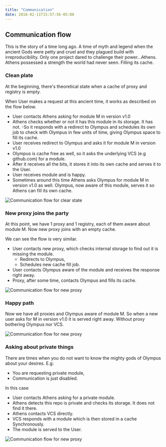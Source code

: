 ```yaml
---
title: "Communication"
date: 2018-02-11T15:57:56-05:00
---
```


## Communication flow

This is the story of a time long ago. A time of myth and legend when the ancient Gods were petty and cruel and they plagued build with irreproducibility.
Only one project dared to challenge their power...Athens. Athens possessed a strength the world had never seen. Filling its cache.

### Clean plate

At the beginning, there's theoretical state when a cache of proxy and registry is empty.

When User makes a request at this ancient time, it works as described on the flow below.

- User contacts Athens asking for module M in version v1.0
- Athens checks whether or not it has this module in its storage. It has not.
-So it responds with a redirect to Olympus and schedules its own job to check with Olympus in few units of time, giving Olympus space to fill its cache.
- User receives redirect to Olympus and asks it for module M in version v1.0
- Olympus is cache free as well, so it asks the underlying VCS (e.g github.com) for a module.
- After it receives all the bits, it stores it into its own cache and serves it to the User.
- User receives module and is happy.
- Sometimes around this time Athens asks Olympus for module M in version v1.0 as well. Olympus, now aware of this module, serves it so Athens can fill its own cache.

![Communication flow for clear state](/athens-clear-scenario.png)

### New proxy joins the party

At this point, we have 1 proxy and 1 registry, each of them aware about module M. Now new proxy joins with an empty cache.

We can see the flow is very similar.

- User contacts new proxy, which checks internal storage to find out it is missing the module.
    - Redirects to Olympus,
    - Schedules new cache fill job.
- User contacts Olympus aware of the module and receives the response right away.
- Proxy, after some time, contacts Olympus and fills its cache.

![Communication flow for new proxy](/athens-new-proxy-old-olympus-scenario.png)


### Happy path

Now we have all proxies and Olympus aware of module M. So when a new user asks for M in version v1.0 it is served right away. Without proxy bothering Olympus nor VCS.

![Communication flow for new proxy](/athens-proxy-filled.png)


### Asking about private things

There are times when you do not want to know the mighty gods of Olympus about your desires. E.g:
- You are requesting private module,
- Communication is just disabled.

In this case
- User contacts Athens asking for a private module.
- Athens detects this repo is private and checks its storage. It does not find it there.
- Athens contacts VCS directly.
- VCS responds with a module which is then stored in a cache Synchronously.
- The module is served to the User.

![Communication flow for new proxy](/athens-private-repo-scenario.png)
